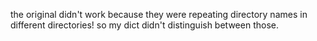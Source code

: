 the original didn't work because they were repeating directory names in different directories! so my dict didn't distinguish between those.